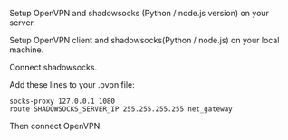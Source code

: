 Setup OpenVPN and shadowsocks (Python / node.js version) on your server.

Setup OpenVPN client and shadowsocks(Python / node.js) on your local machine.

Connect shadowsocks.

Add these lines to your .ovpn file:

    socks-proxy 127.0.0.1 1080
    route SHADOWSOCKS_SERVER_IP 255.255.255.255 net_gateway

Then connect OpenVPN.